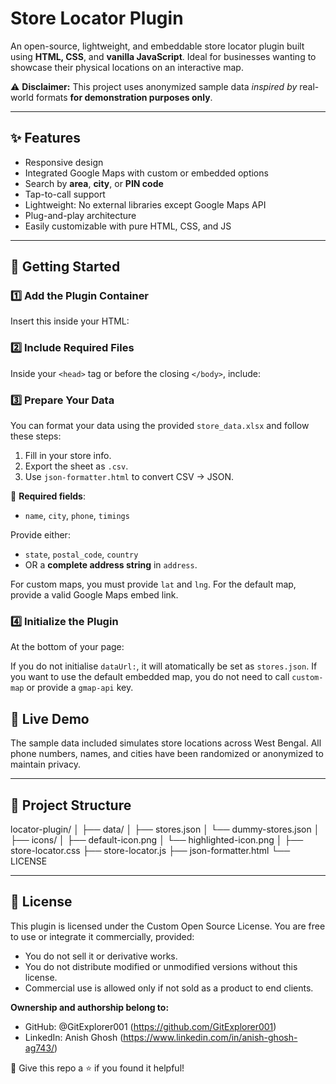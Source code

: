 # Store Locator Plugin

An open-source, lightweight, and embeddable store locator plugin built using **HTML, CSS**, and **vanilla JavaScript**. Ideal for businesses wanting to showcase their physical locations on an interactive map.

⚠️ **Disclaimer:** This project uses anonymized sample data *inspired by* real-world formats **for demonstration purposes only**.

---

## ✨ Features

- Responsive design  
- Integrated Google Maps with custom or embedded options  
- Search by **area**, **city**, or **PIN code**  
- Tap-to-call support 
- Lightweight: No external libraries except Google Maps API  
- Plug-and-play architecture  
- Easily customizable with pure HTML, CSS, and JS  

---

## 🚀 Getting Started

### 1️⃣ Add the Plugin Container
Insert this inside your HTML:
<div id="store-locator"></div>

### 2️⃣ Include Required Files
Inside your `<head>` tag or before the closing `</body>`, include:

<link rel="stylesheet" href="locator-plugin/store-locator.css">
<script src="locator-plugin/store-locator.js"></script>

### 3️⃣ Prepare Your Data
You can format your data using the provided `store_data.xlsx` and follow these steps:

1. Fill in your store info.
2. Export the sheet as `.csv`.
3. Use `json-formatter.html` to convert CSV → JSON.

📌 **Required fields**:
- `name`, `city`, `phone`, `timings`

Provide either:
- `state`, `postal_code`, `country`  
- OR a **complete address string** in `address`.

For custom maps, you must provide `lat` and `lng`.
For the default map, provide a valid Google Maps embed link.

### 4️⃣ Initialize the Plugin
At the bottom of your page:
<script>
    Storelocator.init({
        container: "#store-locator",
        dataUrl: "dummy-stores.json",
        "custom-map": true,
        "gmap-api": "YOUR_GOOGLE_CLOUD_API"
    });
</script>

If you do not initialise `dataUrl:`, it will atomatically be set as `stores.json`.
If you want to use the default embedded map, you do not need to call `custom-map` or provide a `gmap-api` key.


## 🔬 Live Demo
The sample data included simulates store locations across West Bengal. All phone numbers, names, and cities have been randomized or anonymized to maintain privacy.

---

## 📁 Project Structure

locator-plugin/
│
├── data/
│   ├── stores.json
│   └── dummy-stores.json
│
├── icons/
│   ├── default-icon.png
│   └── highlighted-icon.png
│
├── store-locator.css
├── store-locator.js
├── json-formatter.html
└── LICENSE

---

## 📜 License

This plugin is licensed under the Custom Open Source License. You are free to use or integrate it commercially, provided:

- You do not sell it or derivative works.
- You do not distribute modified or unmodified versions without this license.
- Commercial use is allowed only if not sold as a product to end clients.

**Ownership and authorship belong to:**

- GitHub: @GitExplorer001 (https://github.com/GitExplorer001)
- LinkedIn: Anish Ghosh (https://www.linkedin.com/in/anish-ghosh-ag743/)

🌟 Give this repo a ⭐ if you found it helpful!
